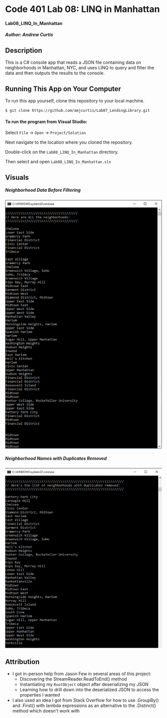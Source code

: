 # Code 401 Lab 08: LINQ in Manhattan 
#### Lab08_LINQ_In_Manhattan
##### *Author: Andrew Curtis*

## Description

This is a C# console app that reads a JSON file containing data on neighborhoods in Manhattan, NYC, and uses LINQ to query and filter the data and then outputs the results to the console. 


## Running This App on Your Computer

To run this app yourself, clone this repository to your local machine.
```
$ git clone https://github.com/amjcurtis/Lab07_LendingLibrary.git
```

#### To run the program from Visual Studio:
Select `File` -> `Open` -> `Project/Solution`

Next navigate to the location where you cloned the repository.

Double-click on the `Lab08_LINQ_In_Manhattan` directory.

Then select and open `Lab08_LINQ_In_Manhattan.sln`


## Visuals

##### Neighborhood Data Before Filtering

![Unfiltered Neighborhood Data](assets/UnfilteredNeighborhoodData.png)

##### Neighborhood Names with Duplicates Removed

![Neighborhood Names Filtered To Remove Duplicates](assets/DuplicatesRemoved.png)


## Attribution

* I got in-person help from Jason Few in several areas of this project:
    * Discovering the StreamReader.ReadToEnd() method 
    * Instantiating my `RootObject` object after deserializing my JSON
    * Learning how to drill down into the deserialized JSON to access the properties I wanted
* I also used an idea I got from Stack Overflow for how to use .GroupBy() and .First() with lambda expressions as an alternative to the .Distinct() method which doesn't work with 